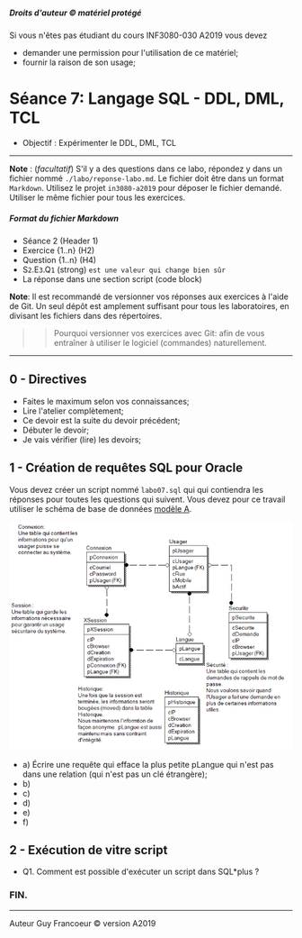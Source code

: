 ##### Droits d'auteur :copyright: matériel protégé 
 Si vous n'êtes pas étudiant du cours INF3080-030 A2019 vous devez 
 - demander une permission pour l'utilisation de ce matériel;
 - fournir la raison de son usage;

# Séance 7: Langage SQL - DDL, DML, TCL

- Objectif : Expérimenter le DDL, DML, TCL
   
----
**Note** : (_facultatif_) S'il y a des questions dans ce labo, répondez y dans un fichier nommé
`./labo/reponse-labo.md`.  Le fichier doit être dans un format `Markdown`. Utilisez le projet
`in3080-a2019` pour déposer le fichier demandé. Utiliser le même fichier pour tous les exercices.

##### Format du fichier Markdown
 + Séance 2 (Header 1)
 + Exercice {1..n} (H2)
 + Question {1..n} (H4)
 + S`2`.E`3`.Q`1` (strong) `est une valeur qui change bien sûr`
 + La réponse dans une section script (code block)

**Note**: Il est recommandé de versionner vos réponses aux exercices à l'aide
de Git. Un seul dépôt est amplement suffisant pour tous les laboratoires, en
divisant les fichiers dans des répertoires.

 > > Pourquoi versionner vos exercices avec Git: afin de
vous entraîner à utiliser le logiciel (commandes) naturellement.

----

## 0 - Directives

+ Faites le maximum selon vos connaissances;
+ Lire l'atelier complètement;
+ Ce devoir est la suite du devoir précédent;
+ Débuter le devoir;
+ Je vais vérifier (lire) les devoirs;

## 1 - Création de requêtes SQL pour Oracle

Vous devez créer un script  nommé `labo07.sql` qui qui contiendra les réponses pour toutes les questions qui suivent.
Vous devez pour ce travail utiliser le schéma de base de données [modèle A](./modele_labo.png).

![modèle A](./modele_labo.png)

+ a) Écrire une requête qui efface la plus petite pLangue qui n'est pas dans une relation (qui n'est pas un clé étrangère);
+ b) 
+ c) 
+ d) 
+ e)
+ f)

## 2 - Exécution de vitre script

+ Q1. Comment est possible d'exécuter un script dans SQL*plus ?

### FIN.

---

Auteur Guy Francoeur :copyright: version A2019
